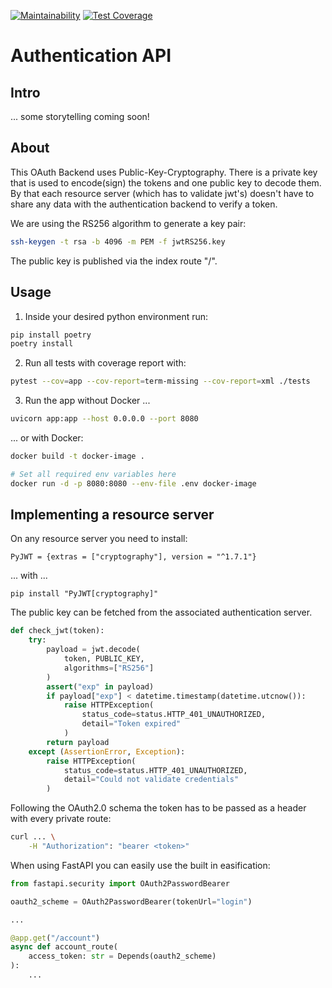 [![Maintainability](https://api.codeclimate.com/v1/badges/87b6138295fbf87fab46/maintainability)](https://codeclimate.com/github/fastsurvey/authentication-backend/maintainability)
[![Test Coverage](https://api.codeclimate.com/v1/badges/87b6138295fbf87fab46/test_coverage)](https://codeclimate.com/github/fastsurvey/authentication-backend/test_coverage)

# Authentication API

## Intro

... some storytelling coming soon!

## About

This OAuth Backend uses Public-Key-Cryptography. There is
a private key that is used to encode(sign) the tokens and
one public key to decode them. By that each resource server
(which has to validate jwt's) doesn't have to share any data
with the authentication backend to verify a token.

We are using the RS256 algorithm to generate a key pair:

```bash
ssh-keygen -t rsa -b 4096 -m PEM -f jwtRS256.key
```

The public key is published via the index route "/".

## Usage

1. Inside your desired python environment run:

```bash
pip install poetry
poetry install
```

2. Run all tests with coverage report with:

```bash
pytest --cov=app --cov-report=term-missing --cov-report=xml ./tests
```

3. Run the app without Docker ...

```bash
uvicorn app:app --host 0.0.0.0 --port 8080
```

... or with Docker:

```bash
docker build -t docker-image .

# Set all required env variables here
docker run -d -p 8080:8080 --env-file .env docker-image
```

## Implementing a resource server

On any resource server you need to install:

```
PyJWT = {extras = ["cryptography"], version = "^1.7.1"}
```

... with ...

```
pip install "PyJWT[cryptography]"
```

The public key can be fetched from the associated authentication server.

```python
def check_jwt(token):
    try:
        payload = jwt.decode(
            token, PUBLIC_KEY,
            algorithms=["RS256"]
        )
        assert("exp" in payload)
        if payload["exp"] < datetime.timestamp(datetime.utcnow()):
            raise HTTPException(
                status_code=status.HTTP_401_UNAUTHORIZED,
                detail="Token expired"
            )
        return payload
    except (AssertionError, Exception):
        raise HTTPException(
            status_code=status.HTTP_401_UNAUTHORIZED,
            detail="Could not validate credentials"
        )
```

Following the OAuth2.0 schema the token has to be passed as a header with every private route:

```bash
curl ... \
    -H "Authorization": "bearer <token>"
```

When using FastAPI you can easily use the built in easification:

```python
from fastapi.security import OAuth2PasswordBearer

oauth2_scheme = OAuth2PasswordBearer(tokenUrl="login")

...

@app.get("/account")
async def account_route(
    access_token: str = Depends(oauth2_scheme)
):
    ...
```
